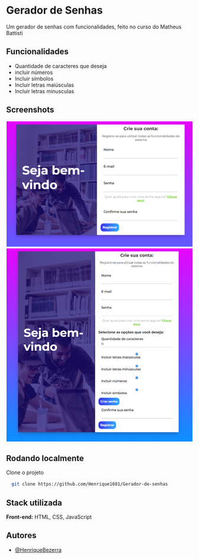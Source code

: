 
# Gerador de Senhas 
Um gerador de senhas com funcionalidades, feito no curso do Matheus Battisti

## Funcionalidades

- Quantidade de caracteres que deseja
- incluir números
- Incluir símbolos
- Incluir letras maiúsculas
- Incluir letras minusculas
  

## Screenshots

![App Screenshot](./img/little.png)
![App Screenshot](./img/image.png)

## Rodando localmente

Clone o projeto

```bash
  git clone https://github.com/Henrique1601/Gerador-de-senhas
```

## Stack utilizada

**Front-end:** HTML, CSS, JavaScript

## Autores

- [@HenriqueBezerra](https://github.com/Henrique1601)
